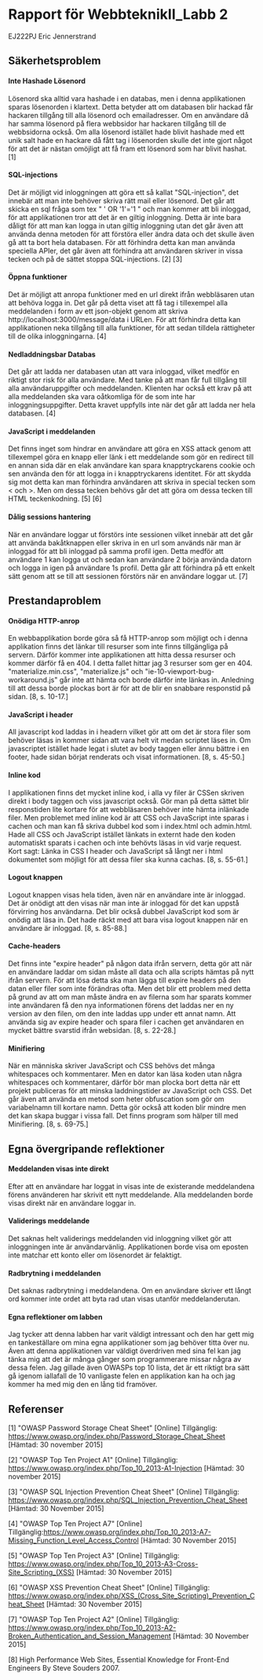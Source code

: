 # Rapport för WebbteknikII_Labb 2
EJ222PJ
Eric Jennerstrand 

## Säkerhetsproblem

#### Inte Hashade Lösenord
Lösenord ska alltid vara hashade i en databas, men i denna applikationen sparas lösenorden i klartext. Detta betyder att om databasen blir hackad får hackaren tillgång till alla lösenord och emailadresser. Om en användare då har samma lösenord på flera webbsidor har hackaren tillgång till de webbsidorna också. Om alla lösenord istället hade blivit hashade med ett unik salt hade en hackare då fått tag i lösenorden skulle det inte gjort något för att det är nästan omöjligt att få fram ett lösenord som har blivit hashat.  [1]

#### SQL-injections
Det är möjligt vid inloggningen att göra ett så kallat "SQL-injection", det innebär att man inte behöver skriva rätt mail eller lösenord. Det går att skicka en sql fråga som tex " ' OR '1'='1 " och man kommer att bli inloggad, för att applikationen tror att det är en giltig inloggning. Detta är inte bara dåligt för att man kan logga in utan giltig inloggning utan det går även att använda denna metoden för att förstöra eller ändra data och det skulle även gå att ta bort hela databasen. För att förhindra detta kan man använda speciella APIer, det går även att förhindra att användaren skriver in vissa tecken och på de sättet stoppa SQL-injections. [2] [3]

#### Öppna funktioner
Det är möjligt att anropa funktioner med en url direkt ifrån webbläsaren utan att behöva logga in. Det går på detta viset att få tag i tillexempel alla meddelanden i form av ett json-objekt genom att skriva http://localhost:3000/message/data i URLen. För att förhindra detta kan applikationen neka tillgång till alla funktioner, för att sedan tilldela rättigheter till de olika inloggningarna. [4]

#### Nedladdningsbar Databas
Det går att ladda ner databasen utan att vara inloggad, vilket medför en riktigt stor risk för alla användare. Med tanke på att man får full tillgång till alla användaruppgifter och meddelanden. Klienten har också ett krav på att alla meddelanden ska vara oåtkomliga för de som inte har inloggningsuppgifter. Detta kravet uppfylls inte när det går att ladda ner hela databasen. [4]

#### JavaScript i meddelanden
Det finns inget som hindrar en användare att göra en XSS attack genom att tillexempel göra en knapp eller länk i ett meddelande som gör en redirect till en annan sida där en elak användare kan spara knapptryckarens cookie och sen använda den för att logga in i knapptryckarens identitet. För att skydda sig mot detta kan man förhindra användaren att skriva in special tecken som < och >. Men om dessa tecken behövs går det att göra om dessa tecken till HTML teckenkodning. [5] [6]

#### Dålig sessions hantering
När en användare loggar ut förstörs inte sessionen vilket innebär att det går att använda bakåtknappen eller skriva in en url som används när man är inloggad för att bli inloggad på samma profil igen. Detta medför att användare 1 kan logga ut och sedan kan användare 2 börja använda datorn och logga in igen på användare 1s profil. Detta går att förhindra på ett enkelt sätt genom att se till att sessionen förstörs när en användare loggar ut. [7]

## Prestandaproblem

#### Onödiga HTTP-anrop
En webbapplikation borde göra så få HTTP-anrop som möjligt och i denna applikation finns det länkar till resurser som inte finns tillgängliga på servern. Därför kommer inte applikationen att hitta dessa resurser och kommer därför få en 404. I detta fallet hittar jag 3 resurser som ger en 404. "materialize.min.css", "materialize.js" och "ie-10-viewport-bug-workaround.js" går inte att hämta och borde därför inte länkas in. Anledning till att dessa borde plockas bort är för att de blir en snabbare responstid på sidan. [8, s. 10-17.]

#### JavaScript i header
All javascript kod laddas in i headern vilket gör att om det är stora filer som behöver läsas in kommer sidan att vara helt vit medan scriptet läses in. Om javascriptet istället hade legat i slutet av body taggen eller ännu bättre i en footer, hade sidan börjat renderats och visat informationen. [8, s. 45-50.]

#### Inline kod
I applikationen finns det mycket inline kod, i alla vy filer är CSSen skriven direkt i body taggen och viss javascript också. Gör man på detta sättet blir responstiden lite kortare för att webbläsaren behöver inte hämta inlänkade filer. Men problemet med inline kod är att CSS och JavaScript inte sparas i cachen och man kan få skriva dubbel kod som i index.html och admin.html. Hade all CSS och JavaScript istället länkats in externt hade den koden automatiskt sparats i cachen och inte behövts läsas in vid varje request. Kort sagt: Länka in CSS I header och JavaScript så långt ner i html dokumentet som möjligt för att dessa filer ska kunna cachas. [8, s. 55-61.]

#### Logout knappen
Logout knappen visas hela tiden, även när en användare inte är inloggad. Det är onödigt att den visas när man inte är inloggad för det kan uppstå förvirring hos användarna. Det blir också dubbel JavaScript kod som är onödig att läsa in. Det hade räckt med att bara visa logout knappen när en användare är inloggad. [8, s. 85-88.]

#### Cache-headers
Det finns inte "expire header" på någon data ifrån servern, detta gör att när en användare laddar om sidan måste all data och alla scripts hämtas på nytt ifrån servern. För att lösa detta ska man lägga till expire headers på den datan eller filer som inte förändras ofta. Men det blir ett problem med detta på grund av att om man måste ändra en av filerna som har sparats kommer inte användaren få den nya informationen förens det laddas ner en ny version av den filen, om den inte laddas upp under ett annat namn. Att använda sig av expire header och spara filer i cachen get användaren en mycket bättre svarstid ifrån websidan. [8, s. 22-28.]

#### Minifiering
När en människa skriver JavaScript och CSS behövs det många whitespaces och kommentarer. Men en dator kan läsa koden utan några whitespaces och kommentarer, därför bör man plocka bort detta när ett projekt publiceras för att minska laddningstider av JavaScript och CSS. Det går även att använda en metod som heter obfuscation som gör om variabelnamn till kortare namn. Detta gör också att koden blir mindre men det kan skapa buggar i vissa fall. Det finns program som hälper till med Minifiering. [8, s. 69-75.]

## Egna övergripande reflektioner 

#### Meddelanden visas inte direkt
Efter att en användare har loggat in visas inte de existerande meddelandena förens använderen har skrivit ett nytt meddelande. Alla meddelanden borde visas direkt när en användare loggar in.

#### Validerings meddelande
Det saknas helt validerings meddelanden vid inloggning vilket gör att inloggningen inte är användarvänlig. Applikationen borde visa om eposten inte matchar ett konto eller om lösenordet är felaktigt.

#### Radbrytning i meddelanden
Det saknas radbrytning i meddelandena. Om en användare skriver ett långt ord kommer inte ordet att byta rad utan visas utanför meddelanderutan. 

#### Egna reflektioner om labben
Jag tycker att denna labben har varit väldigt intressant och den har gett mig en tankeställare om mina egna applikationer som jag behöver titta över nu. Även att denna applikationen var väldigt överdriven med sina fel kan jag tänka mig att det är många gånger som programmerare missar några av dessa felen. Jag gillade även OWASPs top 10 lista, det är ett riktigt bra sätt gå igenom iallafall de 10 vanligaste felen en applikation kan ha och jag kommer ha med mig den en lång tid framöver.

## Referenser 
[1] "OWASP Password Storage Cheat Sheet" [Online] Tillgänglig: https://www.owasp.org/index.php/Password_Storage_Cheat_Sheet
[Hämtad: 30 november 2015]

[2] "OWASP Top Ten Project A1" [Online] Tillgänglig: https://www.owasp.org/index.php/Top_10_2013-A1-Injection
[Hämtad: 30 november 2015]

[3] "OWASP SQL Injection Prevention Cheat Sheet" [Online] Tillgänglig: https://www.owasp.org/index.php/SQL_Injection_Prevention_Cheat_Sheet
[Hämtad: 30 November 2015]

[4] "OWASP Top Ten Project A7" [Online] Tillgänglig:https://www.owasp.org/index.php/Top_10_2013-A7-Missing_Function_Level_Access_Control
[Hämtad: 30 November 2015]

[5] "OWASP Top Ten Project A3" [Online] Tillgänglig: https://www.owasp.org/index.php/Top_10_2013-A3-Cross-Site_Scripting_(XSS)
[Hämtad: 30 November 2015]

[6] "OWASP XSS Prevention Cheat Sheet" [Online] Tillgänglig: https://www.owasp.org/index.php/XSS_(Cross_Site_Scripting)_Prevention_Cheat_Sheet
[Hämtad: 30 November 2015]

[7] "OWASP Top Ten Project A2" [Online] Tillgänglig: https://www.owasp.org/index.php/Top_10_2013-A2-Broken_Authentication_and_Session_Management
[Hämtad: 30 November 2015]

[8] High Performance Web Sites, Essential Knowledge for Front-End Engineers
By Steve Souders 2007.
